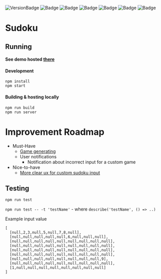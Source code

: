 ![VersionBadge](https://img.shields.io/badge/Version-1.0.0-success)
![Badge](https://img.shields.io/badge/React-blue)
![Badge](https://img.shields.io/badge/Typescript-9cf)
![Badge](https://img.shields.io/badge/Scss-9cf)
![Badge](https://img.shields.io/badge/lodash-9cf)
![Badge](https://img.shields.io/badge/MaterialUI-blueviolet)
![Badge](https://img.shields.io/badge/Jest-green)

# Sudoku

## Running

#### See demo hosted [there](https://arkadiuszpasek.github.io/sudoku)

#### Development

```
npm install
npm start
```

#### Building & hosting locally

```
npm run build
npm run server
```

# Improvement Roadmap

- Must-Have
  - [Game generating](https://github.com/arkadiuszpasek/sudoku/issues/1)
  - User notifications
    - Notification about incorrect input for a custom game
- Nice-to-have
  - [More clear ux for custom sudoku input](https://github.com/arkadiuszpasek/sudoku/issues/3)

## Testing

`npm run test`

`npm run test -- -t 'testName'` - where `describe('testName', () => ..)`

Example input value

```
[
  [null,2,3,null,5,null,7,8,null],
  [null,null,null,null,null,6,null,null,null],
  [null,null,null,null,null,null,null,null,null],
  [null,null,null,null,null,null,null,null,null],
  [null,null,null,null,null,null,null,null,null],
  [null,null,null,null,null,null,null,null,null],
  [null,null,null,null,null,null,null,null,9],
  [null,null,null,null,null,null,null,null,null],
  [1,null,null,null,null,null,null,null,null]
]
```

